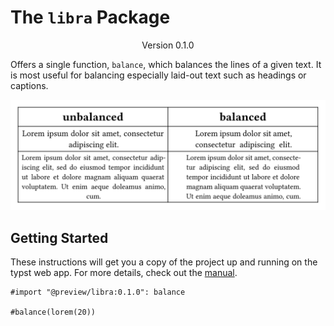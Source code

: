 # The `libra` Package
<div align="center">Version 0.1.0</div>

Offers a single function, `balance`, which balances the lines of a given text.
It is most useful for balancing especially laid-out text such as headings or captions.

<picture>
  <source media="(prefers-color-scheme: dark)" srcset="./thumbnail-dark.svg">
  <img src="./thumbnail-light.svg">
</picture>

## Getting Started

These instructions will get you a copy of the project up and running on the typst web app.
For more details, check out the [manual](docs/manual.pdf).

```typst
#import "@preview/libra:0.1.0": balance

#balance(lorem(20))
```

